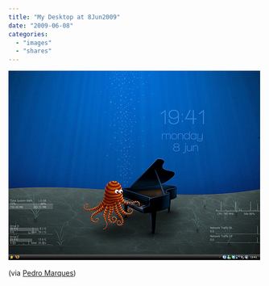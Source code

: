 ```yaml
---
title: "My Desktop at 8Jun2009"
date: "2009-06-08"
categories: 
  - "images"
  - "shares"
---
```


![](images/4wnP83SaFoh8b5h735EzpIRgo1_500.jpg)

(via [Pedro Marques](http://flickr.com/photos/pedromarques))
